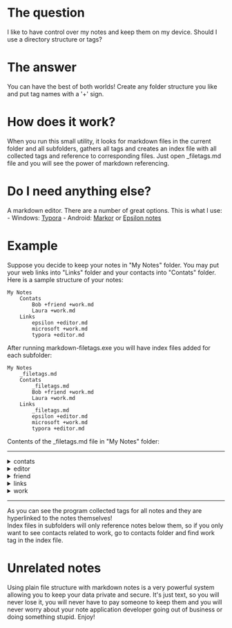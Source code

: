 # The question
I like to have control over my notes and keep them on my device. Should I use a directory structure or tags?

# The answer
You can have the best of both worlds! Create any folder structure you like and put tag names with a '+' sign.

# How does it work?
When you run this small utility, it looks for markdown files in the current folder and all subfolders, gathers all tags and creates an index file with all collected tags and reference to corresponding files. Just open _filetags.md file and you will see the power of markdown referencing.

# Do I need anything else?
A markdown editor. There are a number of great options. This is what I use:
    - Windows: [Typora](https://typora.io/)
    - Android: [Markor](https://github.com/gsantner/markor) or [Epsilon notes](http://epsilonexpert.com)

# Example
Suppose you decide to keep your notes in "My Notes" folder. You may put your web links into "Links" folder and your contacts into "Contats" folder. Here is a sample structure of your notes:

```
My Notes
    Contats
        Bob +friend +work.md
        Laura +work.md      
    Links                                 
        epsilon +editor.md              
        microsoft +work.md              
        typora +editor.md                
```
After running markdown-filetags.exe you will have index files added for each subfolder:
```
My Notes
    _filetags.md
    Contats
        _filetags.md
        Bob +friend +work.md
        Laura +work.md      
    Links                                 
        _filetags.md
        epsilon +editor.md              
        microsoft +work.md              
        typora +editor.md                
```
Contents of the _filetags.md file in "My Notes" folder:

----

<details markdown='1'><summary markdown='1'>contats</summary>
<li><a href="readme.md">Contats/Bob +friend +work</a>
<li><a href="readme.md">Contats/Laura +work</a>
</details>

<details markdown='1'><summary markdown='1'>editor</summary>
<li><a href="readme.md">Links/epsilon +editor</a>
<li><a href="readme.md">Links/typora +editor</a>
</details>

<details markdown='1'><summary markdown='1'>friend</summary>
<li><a href="readme.md">Contats/Bob +friend +work</a>
</details>

<details markdown='1'><summary markdown='1'>links</summary>
<li><a href="readme.md">Links/epsilon +editor</a>
<li><a href="readme.md">Links/microsoft +work</a>
<li><a href="readme.md">Links/typora +editor</a>
</details>

<details markdown='1'><summary markdown='1'>work</summary>
<li><a href="readme.md">Contats/Bob +friend +work</a>
<li><a href="readme.md">Contats/Laura +work</a>
<li><a href="readme.md">Links/microsoft +work</a>
</details>

----

As you can see the program collected tags for all notes and they are hyperlinked to the notes themselves!  
Index files in subfolders will only reference notes below them, so if you only want to see contacts related to work, go to contacts folder and find work tag in the index file.

# Unrelated notes
Using plain file structure with markdown notes is a very powerful system allowing you to keep your data private and secure. It's just text, so you will never lose it, you will never have to pay someone to keep them and you will never worry about your note application developer going out of business or doing something stupid. Enjoy!